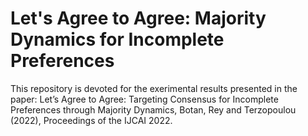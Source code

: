 # Let's Agree to Agree: Majority Dynamics for Incomplete Preferences
This repository is devoted for the exerimental results presented in the paper: Let’s Agree to Agree: Targeting Consensus for Incomplete Preferences through Majority Dynamics, Botan, Rey and Terzopoulou (2022), Proceedings of the IJCAI 2022.
